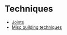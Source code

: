 # Techniques

-   [Joints](https://wiki.purduesigbots.com/hardware/vex-joints)
-   [Misc building techniques](https://wiki.purduesigbots.com/hardware/misc.-vex-parts)
